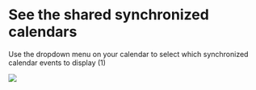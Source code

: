 # See the shared synchronized calendars

<p class="no-margin">Use the dropdown menu on your calendar to select which synchronized calendar events to display (1)</p>
<p class="no-margin"></p>
<div class="intercom-container"><img src="/assets/img/teams-pro/shared_synchro.png"></div>
<p class="no-margin"></p>


<Hubspot />



